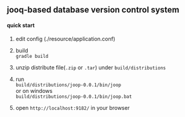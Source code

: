## jooq-based database version control system

#### quick start

1. edit config (./resource/application.conf)

2. build  
```gradle build```

3. unzip distribute file(`.zip` or `.tar`) under `build/distributions`

4. run  
```build/distributions/joop-0.0.1/bin/joop```  
or on windows  
```build/distributions/joop-0.0.1/bin/joop.bat``` 

5. open `http://localhost:9182/` in your browser
